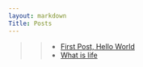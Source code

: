 ```yaml
---
layout: markdown
Title: Posts
---
```

>> - [First Post, Hello World](/blogs/first-post-hello-world/)
>> - [What is life](/blogs/what-is-life?/)